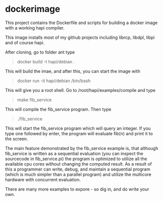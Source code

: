 # dockerimage
This project contains the Dockerfile and scripts for building a docker image
with a working hapi compiler.

This image installs most of my github projects including librcp, libdpl, libpi
and of course hapi.

After cloning, go to folder ant type
> docker build -t hapi/debian .

This will build the imae, and after this, you can start the image with
> docker run -it hapi/debian /bin/bash

This will give you a root shell.
Go to /root/hapi/examples/compile and type
> make fib_service

This will compile the fib_service program.
Then type
> ./fib_service

This will start the fib_service program which will query an integer.
If you type one followed by enter, the program will evaluate fib(n) and print
it to the screen.

The main feature demonstrated by the fib_service example is, that although
fib_service is written as a sequential evaluation (you can inspect the
sourcecode in fib_service.pi) the program is optimized to utilize all the
available cpu cores without changing the computed result.
As a result of this a programmer can write, debug, and maintain a sequential
program (which is much simpler than a parallel program) and utilize the
multicore hardware with concurrent evaluation.

There are many more examples to expore - so dig in, and do write your own.
